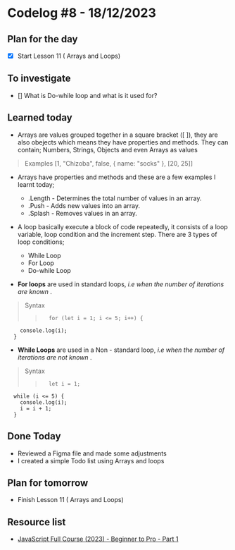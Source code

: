 # Codelog #8 - 18/12/2023



## Plan for the day
- [x] Start Lesson 11 ( Arrays and Loops)
 


## To investigate
- [] What is Do-while loop and what is it used for?


## Learned today
- Arrays are values grouped together in a square bracket ([ ]), they are also obejects which means they have properties and methods. They can contain; Numbers, Strings, Objects and even Arrays as values
 > Examples [1, "Chizoba", false, { name: "socks" }, [20, 25]]

- Arrays have properties and methods and these are a few examples I learnt today;
  * .Length - Determines the total number of values in an array.
  * .Push - Adds new values into an array.
  * .Splash - Removes values in an array.

- A loop basically execute a block of code repeatedly, it consists of a loop variable, loop condition and the increment step. There are 3 types of loop conditions; 
  * While Loop
  * For Loop
  * Do-while Loop
 
- **For loops** are used in standard loops, *i.e when the number of iterations are known* .
> Syntax
>>       for (let i = 1; i <= 5; i++) {
        console.log(i);
      }
  

- **While Loops** are used in a Non - standard loop, *i.e when the number of iterations are not known* .
> Syntax
>>       let i = 1;

      while (i <= 5) {
        console.log(i);
        i = i + 1;
      }


## Done Today
- Reviewed a Figma file and made some adjustments
- I created a simple Todo list using Arrays and loops



## Plan for tomorrow
- Finish Lesson 11 ( Arrays and Loops)



## Resource list
- [JavaScript Full Course (2023) - Beginner to Pro - Part 1](https://www.youtube.com/watch?v=SBmSRK3feww&list=PLghkhsW32AScslc5-k7f9A7cOFJI6gZbv&index=9)
